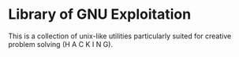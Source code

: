 # Library of GNU Exploitation

This is a collection of unix-like utilities particularly suited
for creative problem solving (H A C K I N G).
